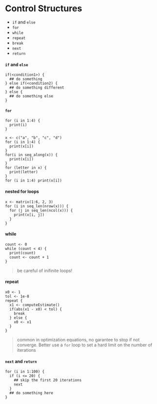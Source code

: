 Control Structures
==================

- `if` and `else`
- `for`
- `while`
- `repeat`
- `break`
- `next`
- `return`

#### `if` and `else`

```
if(<condition1>) {
  ## do something
} else if(<condition2) {
  ## do something different
} else {
  ## do something else
}
```

#### `for`

```
for (i in 1:4) {
  print(i)
}
```

```
x <- c("a", "b", "c", "d")
for (i in 1:4) {
  print(x[i])
}
for(i in seq_along(x)) {
  print(x[i])
}
for (letter in x) {
  print(letter)
}
for (i in 1:4) print(x[i])
```

#### nested for loops

```
x <- matrix(1:6, 2, 3)
for (i in seq_len(nrow(x))) {
  for (j in seq_len(ncol(x))) {
    print(x[i, j])
  }
}
```

#### while

```
count <- 0
while (count < 4) {
  print(count)
  count <- count + 1
}
```

> be careful of inifinite loops!

#### repeat

```
x0 <- 1
tol <- 1e-8
repeat {
  x1 <- computeEstimate()
  if(abs(x1 - x0) < tol) {
    break
  } else {
    x0 <- x1
  }
}
```

> common in optimization equations, no garantee to stop if not converge. Better use a `for` loop to set a hard limit on the number of iterations

#### `next` and `return`

```
for (i in 1:100) {
  if (i <= 20) {
    ## skip the first 20 iterations
    next
  }
  ## do something here
}
```
